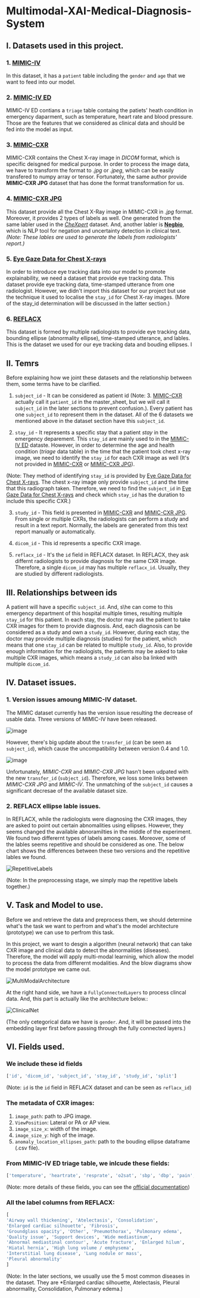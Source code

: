 # Multimodal-XAI-Medical-Diagnosis-System


## I. Datasets used in this project.

### 1. [MIMIC-IV](https://physionet.org/content/mimiciv/1.0/)
In this dataset, it has a `patient` table including the `gender` and `age` that we want to feed into our model.

### 2. [MIMIC-IV ED](https://physionet.org/content/mimic-iv-ed/1.0/)
MIMIC-IV ED contians a `triage` table containg the patiets' heath condition in emergency daparment, such as temperature, heart rate and blood pressure. Those are the features that we considered as clinical data and should be fed into the model as input.

### 3. [MIMIC-CXR](https://physionet.org/content/mimic-cxr/2.0.0/)
MIMIC-CXR contains the Chest X-ray image in *DICOM* format, which is specific deisgned for medical purpose. In order to process the image data, we have to transform the format to *.jpg* or *.jpeg*, which can be easily transfered to numpy array or tensor. Fortunately, the same author provide **MIMIC-CXR JPG** dataset that has done the format transformation for us. 

### 4. [MIMIC-CXR JPG](https://physionet.org/content/mimic-cxr-jpg/2.0.0/)
This dataset provide all the Chest X-Ray image in MIMIC-CXR in *.jpg* format. Moreover, it provides 2 types of labels as well. One generated from the same labler used in the [*CheXpert*](https://stanfordmlgroup.github.io/competitions/chexpert/) dataset. And, another labler is [**Negbio**](https://github.com/ncbi-nlp/NegBio), which is NLP tool for negation and uncertainty detection in clinical text. *(Note: These lables are used to generate the labels from radiologists' report.)*

### 5. [Eye Gaze Data for Chest X-rays](https://physionet.org/content/egd-cxr/1.0.0/)
In order to introduce eye tracking data into our model to promote explainability, we need a dataset that provide eye tracking data. This dataset provide eye tracking data, time-stamped utterance from one radiologist. However, we didn't import this dataset for our project but use the technique it used to localise the `stay_id` for Chest X-ray images. (More of the stay_id determination will be discussed in the latter section.)

### 6. [REFLACX](https://physionet.org/content/reflacx-xray-localization/1.0.0/)
This dataset is formed by multiple radiologists to provide eye tracking data, bounding ellipse (abnormality ellipse), time-stamped utterance, and lables. This is the dataset we used for our eye tracking data and bouding ellipses. I


## II. Temrs

Before explaining how we joint these datasets and the relationship between them, some terms have to be clarified. 

1. `subject_id` - It can be considered as patient id (Note: 3. [MIMIC-CXR](https://physionet.org/content/mimic-cxr/2.0.0/) actually call it `patient_id` in the master_sheet, but we will call it `subject_id` in the later sections to prevent confusion.). Every patient has one `subject_id` to represent them in the dataset. All of the 6 datasets we mentioned above in the dataset section have this `subject_id`. 

2. `stay_id` - It represents a specific stay that a patient *stay* in the emergency deparement. This `stay_id` are mainly used to in the [MIMIC-IV ED](https://physionet.org/content/mimic-iv-ed/1.0/) dataste. However, in order to determine the age and health condition (*triage* data table) in the time that the patient took chest x-ray image, we need to identify the `stay_id` for each CXR image as well (It's not provided in [MIMIC-CXR](https://physionet.org/content/mimic-cxr/2.0.0/) or [MIMIC-CXR JPG](https://physionet.org/content/mimic-cxr-jpg/2.0.0/)). 

(Note: They method of identifying `stay_id` is provided by [Eye Gaze Data for Chest X-rays](https://physionet.org/content/egd-cxr/1.0.0/). The chest x-ray image only provide `subject_id` and the time that this radiograph taken. Therefore, we need to find the `subject_id` in [Eye Gaze Data for Chest X-rays](https://physionet.org/content/egd-cxr/1.0.0/) and check which `stay_id` has the duration to include this specific CXR.)

3. `study_id` - This field is presented in  [MIMIC-CXR](https://physionet.org/content/mimic-cxr/2.0.0/) and [MIMIC-CXR JPG](https://physionet.org/content/mimic-cxr-jpg/2.0.0/). From single or multiple CXRs, the radiologists can perform a study and result in a text report. Normally, the labels are generated from this text report manually or automatically. 

4. `dicom_id` - This id represents a specific CXR image.

5. `reflacx_id` - It's the `id` field in REFLACX dataset. In REFLACX, they ask differnt radiologists to provide diagnosis for the same CXR image. Therefore, a single `dicom_id` may has multiple `reflacx_id`. Usually, they are studied by different radiologists. 

## III. Relationships between ids

A patient will have a specific `subject_id`. And, s\he can come to this emergency department of this hospital multiple times, resulting multiple `stay_id` for this patient. In each stay, the doctor may ask the patient to take CXR images for them to provide diagnosis. And, each diagnosis can be considered as a study and own a `study_id`. However, during each stay, the doctor may provide multiple diagnosis (studies) for the patient, which means that one `stay_id` can be related to multiple `study_id`. Also, to provide enough information for the radiologists, the patients may be asked to take multiple CXR images, which means a `study_id` can also ba linked with multiple `dicom_id`.

## IV. Dataset issues.

### 1. Version issues amoung MIMIC-IV dataset.

The MIMIC dataset currently has the version issue resulting the decrease of usable data. Three versions of MIMIC-IV have been released. 

![image](https://user-images.githubusercontent.com/37566901/154606393-6ffcacef-66b3-4789-ada0-813cd4ea160d.png)

However, there's big update about the `transfer_id` (can be seen as `subject_id`), which cause the uncompatibility between version 0.4 and 1.0.

![image](https://user-images.githubusercontent.com/37566901/154606877-ed3bd902-7d3c-4c56-920f-0e86494e3067.png)

Unfortunately, *MIMIC-CXR* and *MIMIC-CXR JPG* hasn't been udpated with the new `transfer_id` (`subject_id`). Therefore, we loss some links between *MIMIC-CXR JPG* and *MIMIC-IV*. The unmatching of the `subject_id` causes a significant decresae of the available dataset size.


### 2. REFLACX ellipse lable issues.

In REFLACX, while the radiologists were diagnosing the CXR images, they are asked to point out certain abnomalities using ellipses. However, they seems changed the available abnoramilties in the middle of the experiment. We found two differernt types of labels among cases. Moreover, some of the lables seems repetitive and should be considered as one. The below chart shows the differences between these two versions and the repetitive lables we found. 

![RepetitiveLabels](https://user-images.githubusercontent.com/37566901/154619705-048f8cbd-5f83-4d96-838f-d541499ecc09.png)


(Note: In the preprocessing stage, we simply map the repetitive labels together.)


## V. Task and Model to use.

Before we and retrieve the data and preprocess them, we should determine what's the task we want to perfrom and what's the model architecture (prototype) we can use to perfrom this task. 

In this project, we want to desgin a algorithm (neural network) that can take CXR image and clinical data to detect the abnormalities (diseases). Therefore, the model will apply  multi-modal learninig, which allow the model to process the data from differernt modalities. And the blow diagrams show the model prototype we came out. 

![MultiModalArchitecture](https://user-images.githubusercontent.com/37566901/154620384-b3cdffed-9b4b-484d-85b8-8ea3b68c09cc.png)

At the right hand side, we have a `FullyConnectedLayers` to process clincal data. And, this part is actually like the architecture below.:

![ClinicalNet](https://user-images.githubusercontent.com/37566901/154620575-b751fe8a-de79-42e7-95e2-fd44afd5dbb2.png)

(The only cetegorical data we have is `gender`. And, it will be passed into the embedding layer first before passing through the fully connected layers.)


## VI. Fields used.

### We include these id fields

```python
['id', 'dicom_id', 'subject_id', 'stay_id', 'study_id', 'split']
```
(Note: `id` is the `id` field in REFLACX dataset and can be seen as `reflacx_id`)

### The metadata of CXR images:

1. `image_path`: path to JPG image.
2. `ViewPosition`: Lateral or PA or AP view.
3. `image_size_x`: width of the image.
4. `image_size_y`: high of the image.
5. `anomaly_location_ellipses_path`: path to the bouding ellipse dataframe (.csv file).

### From MIMIC-IV ED triage table, we inlcude these fields:

```python
['temperature', 'heartrate', 'resprate', 'o2sat', 'sbp', 'dbp', 'pain', 'acuity']
```

(Note: more details of these fields, you can see the [official documentation](https://mimic.mit.edu/docs/iv/modules/ed/triage/))



### All the label columns from REFLACX:

```python
[
'Airway wall thickening', 'Atelectasis', 'Consolidation',
'Enlarged cardiac silhouette', 'Fibrosis',
'Groundglass opacity', 'Other', 'Pneumothorax', 'Pulmonary edema',
'Quality issue', 'Support devices', 'Wide mediastinum',
'Abnormal mediastinal contour', 'Acute fracture', 'Enlarged hilum',
'Hiatal hernia', 'High lung volume / emphysema',
'Interstitial lung disease', 'Lung nodule or mass',
'Pleural abnormality'
]
```

(Note: In the later sections, we usually use the 5 most common diseases in the dataset. They are *Enlarged cardiac silhouette, Atelectasis, Pleural abnormality, Consolidation, Pulmonary edema.)














